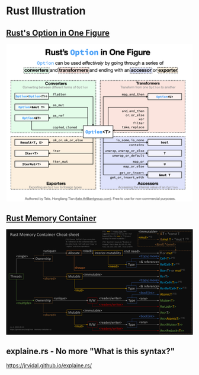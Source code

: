 # Rust Illustration


## [Rust's Option in One Figure ](http://www.url.com)

![](./rust-option.png "opt title")

## [Rust Memory Container](https://github.com/usagi/rust-memory-container-cs)

![](./rust-memory.png "opt title")

## explaine.rs - No more "What is this syntax?"

[https://jrvidal.github.io/explaine.rs/ ](https://jrvidal.github.io/explaine.rs/)

